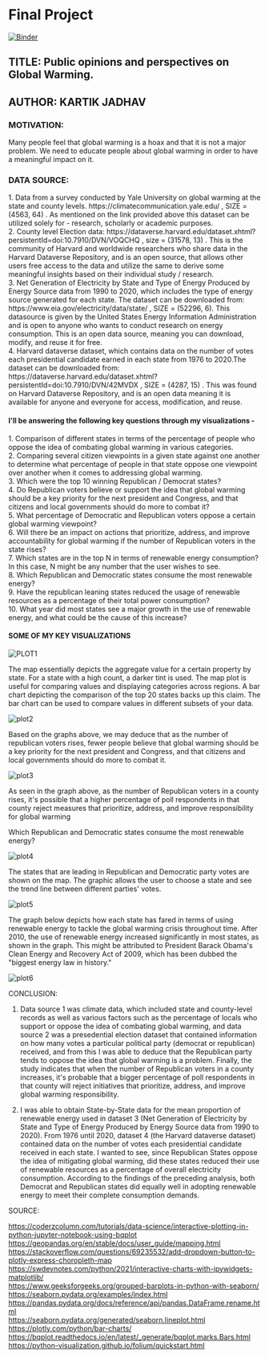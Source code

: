 <h1> Final Project </h1>

[![Binder](https://mybinder.org/badge_logo.svg)](https://mybinder.org/v2/gh/kartikj163/kartikj163.github.io/master?labpath=Jadhav-Kartik-Final-Project-Part2.ipynb)
<h2> TITLE: Public opinions and perspectives on Global Warming. </h2>
<h2> AUTHOR: KARTIK JADHAV </h2> 

<h3>MOTIVATION:</h3>
Many people feel that global warming is a hoax and that it is not a major problem. We need to educate people about global warming in order to have a meaningful impact on it.

<h3>DATA SOURCE:</h3>
1. Data from a survey conducted by Yale University on global warming at the state and county levels. https://climatecommunication.yale.edu/ , SIZE = (4563, 64) . As mentioned on the link provided above this dataset can be utilized solely for - research, scholarly or academic purposes.
<br />2. County level Election data: https://dataverse.harvard.edu/dataset.xhtml?persistentId=doi:10.7910/DVN/VOQCHQ , size = (31578, 13) . This is the community of Harvard and worldwide researchers who share data in the Harvard Dataverse Repository, and is an open source, that allows other users free access to the data and utilize the same to derive some meaningful insights based on their individual study / research.
<br />3. Net Generation of Electricity by State and Type of Energy Produced by Energy Source data from 1990 to 2020, which includes the type of energy source generated for each state. The dataset can be downloaded from: https://www.eia.gov/electricity/data/state/ , SIZE = (52296, 6). This datasource is given by the United States Energy Information Administration and is open to anyone who wants to conduct research on energy consumption. This is an open data source, meaning you can download, modify, and reuse it for free.
<br />4. Harvard dataverse dataset, which contains data on the number of votes each presidential candidate earned in each state from 1976 to 2020.The dataset can be downloaded from: https://dataverse.harvard.edu/dataset.xhtml?persistentId=doi:10.7910/DVN/42MVDX , SIZE = (4287, 15) . This was found on Harvard Dataverse Repository, and is an open data meaning it is available for anyone and everyone for access, modification, and reuse.

<h4> I'll be answering the following key questions through my visualizations - </h4>
1. Comparison of different states in terms of the percentage of people who oppose the idea of combating global warming in various categories.   
<br />2. Comparing several citizen viewpoints in a given state against one another to determine what percentage of people in that state oppose one viewpoint over another when it comes to addressing global warming.  
<br />3. Which were the top 10 winning Republican / Democrat states?
<br />4. Do Republican voters believe or support the idea that global warming should be a key priority for the next president and Congress, and that citizens and local governments should do more to combat it?
<br />5. What percentage of Democratic and Republican voters oppose a certain global warming viewpoint?
<br />6. Will there be an impact on actions that prioritize, address, and improve accountability for global warming if the number of Republican voters in the state rises?
<br />7. Which states are in the top N in terms of renewable energy consumption? In this case, N might be any number that the user wishes to see.
<br />8. Which Republican and Democratic states consume the most renewable energy?
<br />9. Have the republican leaning states reduced the usage of renewable resources as a percentage of their total power consumption?
<br />10. What year did most states see a major growth in the use of renewable energy, and what could be the cause of this increase?
<h4> SOME OF MY KEY VISUALIZATIONS </H4>

![PLOT1](https://user-images.githubusercontent.com/17830967/144704306-c06154bb-2c3a-4211-bf01-fa05d68d5662.PNG)   


The map essentially depicts the aggregate value for a certain property by state. For a state with a high count, a darker tint is used. The map plot is useful for comparing values and displaying categories across regions. A bar chart depicting the comparison of the top 20 states backs up this claim. The bar chart can be used to compare values in different subsets of your data.

![plot2](https://user-images.githubusercontent.com/17830967/144704368-4d5a2dc6-5f66-4331-9ea5-53e7a7d3b682.PNG)

Based on the graphs above, we may deduce that as the number of republican voters rises, fewer people believe that global warming should be a key priority for the next president and Congress, and that citizens and local governments should do more to combat it.

![plot3](https://user-images.githubusercontent.com/17830967/144704405-668aa865-dfb8-4001-94f1-5133d53e42f0.PNG)


As seen in the graph above, as the number of Republican voters in a county rises, it's possible that a higher percentage of poll respondents in that county reject measures that prioritize, address, and improve responsibility for global warming

Which Republican and Democratic states consume the most renewable energy?


![plot4](https://user-images.githubusercontent.com/17830967/144704448-2cf99797-bca8-4a17-9234-5d9bb3a74b82.PNG)

The states that are leading in Republican and Democratic party votes are shown on the map. The graphic allows the user to choose a state and see the trend line between different parties' votes.

![plot5](https://user-images.githubusercontent.com/17830967/144704493-1dfc61ce-1da5-4de8-9997-97045a55cf8d.PNG)

The graph below depicts how each state has fared in terms of using renewable energy to tackle the global warming crisis throughout time. After 2010, the use of renewable energy increased significantly in most states, as shown in the graph. This might be attributed to President Barack Obama's Clean Energy and Recovery Act of 2009, which has been dubbed the "biggest energy law in history."

![plot6](https://user-images.githubusercontent.com/17830967/144704561-7118b127-c6cb-4633-8ef6-312037ebaa40.PNG)

CONCLUSION:

1. Data source 1 was climate data, which included state and county-level records as well as various factors such as the percentage of locals who support or oppose the idea of combating global warming, and data source 2 was a presedential election dataset that contained information on how many votes a particular political party (democrat or republican) received, and from this I was able to deduce that the Republican party tends to oppose the idea that global warming is a problem. Finally, the study indicates that when the number of Republican voters in a county increases, it's probable that a bigger percentage of poll respondents in that county will reject initiatives that prioritize, address, and improve global warming responsibility.

2. I was able to obtain State-by-State data for the mean proportion of renewable energy used in dataset 3 (Net Generation of Electricity by State and Type of Energy Produced by Energy Source data from 1990 to 2020). From 1976 until 2020, dataset 4 (the Harvard dataverse dataset) contained data on the number of votes each presidential candidate received in each state. I wanted to see, since Republican States oppose the idea of mitigating global warming, did these states reduced their use of renewable resources as a percentage of overall electricity consumption. According to the findings of the preceding analysis, both Democrat and Republican states did equally well in adopting renewable energy to meet their complete consumption demands.

SOURCE:

https://coderzcolumn.com/tutorials/data-science/interactive-plotting-in-python-jupyter-notebook-using-bqplot
<br />https://geopandas.org/en/stable/docs/user_guide/mapping.html
<br />https://stackoverflow.com/questions/69235532/add-dropdown-button-to-plotly-express-choropleth-map
<br />https://swdevnotes.com/python/2021/interactive-charts-with-ipywidgets-matplotlib/
<br />https://www.geeksforgeeks.org/grouped-barplots-in-python-with-seaborn/
<br />https://seaborn.pydata.org/examples/index.html
<br />https://pandas.pydata.org/docs/reference/api/pandas.DataFrame.rename.html
<br />https://seaborn.pydata.org/generated/seaborn.lineplot.html
<br />https://plotly.com/python/bar-charts/
<br />https://bqplot.readthedocs.io/en/latest/_generate/bqplot.marks.Bars.html
<br />https://python-visualization.github.io/folium/quickstart.html




